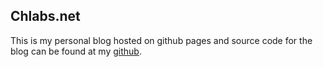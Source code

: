 ## Chlabs.net

This is my personal blog hosted on github pages and source code for the blog can be found at my [github](https://github.com/Chingiz/chingiz.github.io).
